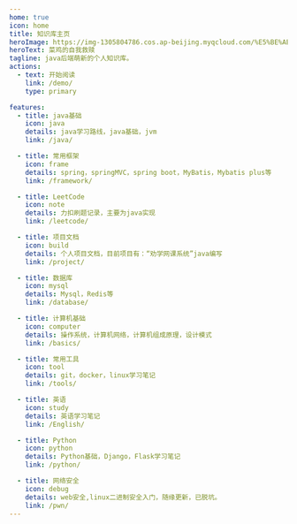 ```yaml
---
home: true
icon: home
title: 知识库主页
heroImage: https://img-1305804786.cos.ap-beijing.myqcloud.com/%E5%BE%AE%E4%BF%A1%E5%9B%BE%E7%89%87_20221007134544.jpg
heroText: 菜鸡的自我救赎
tagline: java后端萌新的个人知识库。
actions:
  - text: 开始阅读
    link: /demo/
    type: primary

features:
  - title: java基础
    icon: java
    details: java学习路线，java基础，jvm
    link: /java/

  - title: 常用框架
    icon: frame
    details: spring，springMVC，spring boot，MyBatis，Mybatis plus等
    link: /framework/

  - title: LeetCode
    icon: note
    details: 力扣刷题记录，主要为java实现
    link: /leetcode/

  - title: 项目文档
    icon: build
    details: 个人项目文档，目前项目有：“劝学网课系统”java编写
    link: /project/

  - title: 数据库
    icon: mysql
    details: Mysql，Redis等
    link: /database/

  - title: 计算机基础
    icon: computer
    details: 操作系统，计算机网络，计算机组成原理，设计模式
    link: /basics/

  - title: 常用工具
    icon: tool
    details: git，docker，linux学习笔记
    link: /tools/

  - title: 英语
    icon: study
    details: 英语学习笔记
    link: /English/

  - title: Python
    icon: python
    details: Python基础，Django，Flask学习笔记
    link: /python/

  - title: 网络安全
    icon: debug
    details: web安全,linux二进制安全入门，随缘更新，已脱坑。
    link: /pwn/
---
```

